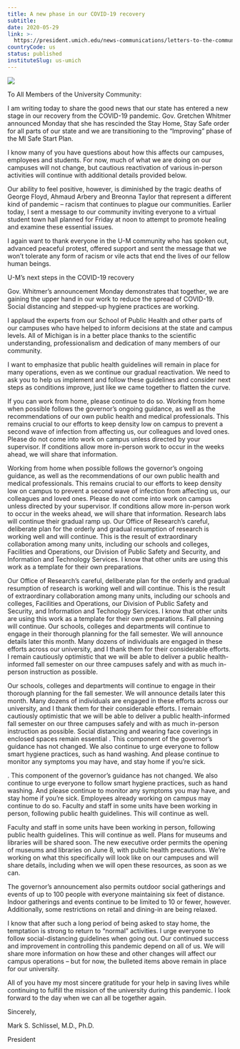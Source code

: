 ```yaml
---
title: A new phase in our COVID-19 recovery
subtitle: 
date: 2020-05-29
link: >-
  https://president.umich.edu/news-communications/letters-to-the-community/a-new-phase-in-our-covid-19-recovery/
countryCode: us
status: published
instituteSlug: us-umich
---
```

![](https://president.umich.edu/wp-content/themes/um2014/images/umich-logo.png)

To All Members of the University Community:

I am writing today to share the good news that our state has entered a new stage in our recovery from the COVID-19 pandemic. Gov. Gretchen Whitmer announced Monday that she has rescinded the Stay Home, Stay Safe order for all parts of our state and we are transitioning to the “Improving” phase of the MI Safe Start Plan.

I know many of you have questions about how this affects our campuses, employees and students. For now, much of what we are doing on our campuses will not change, but cautious reactivation of various in-person activities will continue with additional details provided below.

Our ability to feel positive, however, is diminished by the tragic deaths of George Floyd, Ahmaud Arbery and Breonna Taylor that represent a different kind of pandemic – racism that continues to plague our communities. Earlier today, I sent a message to our community inviting everyone to a virtual student town hall planned for Friday at noon to attempt to promote healing and examine these essential issues.

I again want to thank everyone in the U-M community who has spoken out, advanced peaceful protest, offered support and sent the message that we won’t tolerate any form of racism or vile acts that end the lives of our fellow human beings.

U-M’s next steps in the COVID-19 recovery

Gov. Whitmer’s announcement Monday demonstrates that together, we are gaining the upper hand in our work to reduce the spread of COVID-19. Social distancing and stepped-up hygiene practices are working.

I applaud the experts from our School of Public Health and other parts of our campuses who have helped to inform decisions at the state and campus levels. All of Michigan is in a better place thanks to the scientific understanding, professionalism and dedication of many members of our community.

I want to emphasize that public health guidelines will remain in place for many operations, even as we continue our gradual reactivation. We need to ask you to help us implement and follow these guidelines and consider next steps as conditions improve, just like we came together to flatten the curve.

If you can work from home, please continue to do so. Working from home when possible follows the governor’s ongoing guidance, as well as the recommendations of our own public health and medical professionals. This remains crucial to our efforts to keep density low on campus to prevent a second wave of infection from affecting us, our colleagues and loved ones. Please do not come into work on campus unless directed by your supervisor. If conditions allow more in-person work to occur in the weeks ahead, we will share that information.

Working from home when possible follows the governor’s ongoing guidance, as well as the recommendations of our own public health and medical professionals. This remains crucial to our efforts to keep density low on campus to prevent a second wave of infection from affecting us, our colleagues and loved ones. Please do not come into work on campus unless directed by your supervisor. If conditions allow more in-person work to occur in the weeks ahead, we will share that information. Research labs will continue their gradual ramp up. Our Office of Research’s careful, deliberate plan for the orderly and gradual resumption of research is working well and will continue. This is the result of extraordinary collaboration among many units, including our schools and colleges, Facilities and Operations, our Division of Public Safety and Security, and Information and Technology Services. I know that other units are using this work as a template for their own preparations.

Our Office of Research’s careful, deliberate plan for the orderly and gradual resumption of research is working well and will continue. This is the result of extraordinary collaboration among many units, including our schools and colleges, Facilities and Operations, our Division of Public Safety and Security, and Information and Technology Services. I know that other units are using this work as a template for their own preparations. Fall planning will continue. Our schools, colleges and departments will continue to engage in their thorough planning for the fall semester. We will announce details later this month. Many dozens of individuals are engaged in these efforts across our university, and I thank them for their considerable efforts. I remain cautiously optimistic that we will be able to deliver a public health-informed fall semester on our three campuses safely and with as much in-person instruction as possible.

Our schools, colleges and departments will continue to engage in their thorough planning for the fall semester. We will announce details later this month. Many dozens of individuals are engaged in these efforts across our university, and I thank them for their considerable efforts. I remain cautiously optimistic that we will be able to deliver a public health-informed fall semester on our three campuses safely and with as much in-person instruction as possible. Social distancing and wearing face coverings in enclosed spaces remain essential . This component of the governor’s guidance has not changed. We also continue to urge everyone to follow smart hygiene practices, such as hand washing. And please continue to monitor any symptoms you may have, and stay home if you’re sick.

. This component of the governor’s guidance has not changed. We also continue to urge everyone to follow smart hygiene practices, such as hand washing. And please continue to monitor any symptoms you may have, and stay home if you’re sick. Employees already working on campus may continue to do so. Faculty and staff in some units have been working in person, following public health guidelines. This will continue as well.

Faculty and staff in some units have been working in person, following public health guidelines. This will continue as well. Plans for museums and libraries will be shared soon. The new executive order permits the opening of museums and libraries on June 8, with public health precautions. We’re working on what this specifically will look like on our campuses and will share details, including when we will open these resources, as soon as we can.

The governor’s announcement also permits outdoor social gatherings and events of up to 100 people with everyone maintaining six feet of distance. Indoor gatherings and events continue to be limited to 10 or fewer, however. Additionally, some restrictions on retail and dining-in are being relaxed.

I know that after such a long period of being asked to stay home, the temptation is strong to return to “normal” activities. I urge everyone to follow social-distancing guidelines when going out. Our continued success and improvement in controlling this pandemic depend on all of us. We will share more information on how these and other changes will affect our campus operations – but for now, the bulleted items above remain in place for our university.

All of you have my most sincere gratitude for your help in saving lives while continuing to fulfill the mission of the university during this pandemic. I look forward to the day when we can all be together again.

Sincerely,

Mark S. Schlissel, M.D., Ph.D.

President